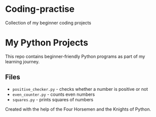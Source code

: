 # Coding-practise
Collection of my beginner coding projects
# My Python Projects

This repo contains beginner-friendly Python programs as part of my learning journey.

## Files
- `positive_checker.py` - checks whether a number is positive or not
- `even_counter.py` - counts even numbers
- `squares.py` - prints squares of numbers

Created with the help of the Four Horsemen and the Knights of Python.
